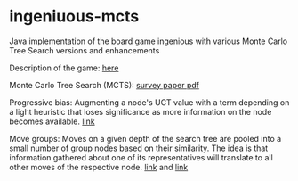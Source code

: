 # ingeniuous-mcts
Java implementation of the board game ingenious with various Monte Carlo Tree Search versions and enhancements

Description of the game: [here](https://en.wikipedia.org/wiki/Ingenious_(board_game))

Monte Carlo Tree Search (MCTS): [survey paper pdf](http://mcts.ai/pubs/mcts-survey-master.pdf)

Progressive bias: Augmenting a node's UCT value with a term depending on a light heuristic that loses significance as more information on the node becomes available. [link](http://citeseerx.ist.psu.edu/viewdoc/download?doi=10.1.1.106.3015&rep=rep1&type=pdf)

Move groups: Moves on a given depth of the search tree are pooled into a small number of group nodes based on their similarity. The idea is that information gathered about one of its representatives will translate to all other moves of the respective node.
[link](http://www.csse.uwa.edu.au/cig08/Proceedings/papers/8057.pdf)
and [link](https://dke.maastrichtuniversity.nl/m.winands/documents/SaitoCGW2007.pdf)

